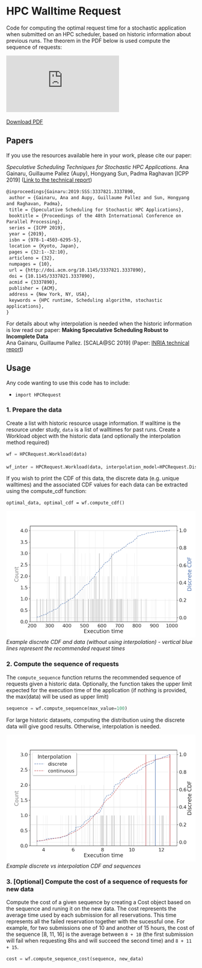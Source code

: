 # HPC Walltime Request

Code for computing the optimal request time for a stochastic application when submitted on an HPC scheduler, based on historic information about previous runs. The theorem in the PDF below is used compute the sequence of requests: 

<object data="https://github.com/anagainaru/HPCWalltime/blob/master/docs/progdyn.pdf" type="application/pdf" width="700px" height="700px">
    <embed src="https://github.com/anagainaru/HPCWalltime/blob/master/docs/progdyn.pdf">
        <p><a href="https://github.com/anagainaru/HPCWalltime/blob/master/docs/progdyn.pdf">Download PDF</a></p>
    </embed>
</object>

## Papers

If you use the resources available here in your work, please cite our paper:

*Speculative Scheduling Techniques for Stochastic HPC Applications*. Ana Gainaru, Guillaume Pallez (Aupy), Hongyang Sun, Padma Raghavan [ICPP 2019] ([Link to the technical report](https://hal.inria.fr/hal-02158598/document))

```
@inproceedings{Gainaru:2019:SSS:3337821.3337890,
 author = {Gainaru, Ana and Aupy, Guillaume Pallez and Sun, Hongyang and Raghavan, Padma},
 title = {Speculative Scheduling for Stochastic HPC Applications},
 booktitle = {Proceedings of the 48th International Conference on Parallel Processing},
 series = {ICPP 2019},
 year = {2019},
 isbn = {978-1-4503-6295-5},
 location = {Kyoto, Japan},
 pages = {32:1--32:10},
 articleno = {32},
 numpages = {10},
 url = {http://doi.acm.org/10.1145/3337821.3337890},
 doi = {10.1145/3337821.3337890},
 acmid = {3337890},
 publisher = {ACM},
 address = {New York, NY, USA},
 keywords = {HPC runtime, Scheduling algorithm, stochastic applications},
} 
```

For details about why interpolation is needed when the historic information is low read our paper:
**Making Speculative Scheduling Robust to Incomplete Data**<br/>
Ana Gainaru, Guillaume Pallez. 
[SCALA@SC 2019] (Paper: [INRIA technical report](https://hal.inria.fr/hal-02158598/document))<br/>

## Usage

Any code wanting to use this code has to include:
- `import HPCRequest`

### 1. Prepare the data

Create a list with historic resource usage information. If walltime is the resource under study, `data` is a list of walltimes for past runs. Create a Workload object with the historic data (and optionally the interpolation method required)

```python
wf = HPCRequest.Workload(data)

wf_inter = HPCRequest.Workload(data, interpolation_model=HPCRequest.DistInterpolation)
```

If you wish to print the CDF of this data, the discrete data (e.g. unique walltimes) and the associated CDF values for each data can be extracted using the compute_cdf function:

```python3
optimal_data, optimal_cdf = wf.compute_cdf()
```

![Example CDF](./docs/discrete_cdf.png)
*Example discrete CDF and data (without using interpolation) - vertical blue lines represent the recommended request times*

### 2. Compute the sequence of requests

The `compute_sequence` function returns the recommended sequence of requests given a historic data. Optionally, the function takes the upper limit expected for the execution time of the application (if nothing is provided, the max(data) will be used as upper limit)

```python
sequence = wf.compute_sequence(max_value=100)
```
For large historic datasets, computing the distribution using the discrete data will give good results. Otherwise, interpolation is needed. 

![Example sequence](./docs/sequence.png)
*Example discrete vs interpolation CDF and sequences*


### 3. [Optional] Compute the cost of a sequence of requests for new data

Compute the cost of a given sequence by creating a Cost object based on the sequence and runing it on the new data. The cost represents the average time used by each submission for all reservations. This time represents all the failed reservation together with the sucessful one. For example, for two submissions one of 10 and another of 15 hours, the cost of the sequence [8, 11, 16] is the average between `8 + 10` (the first submission will fail when requesting 8hs and will succeed the second time) and `8 + 11 + 15`.

```python
cost = wf.compute_sequence_cost(sequence, new_data)
```

